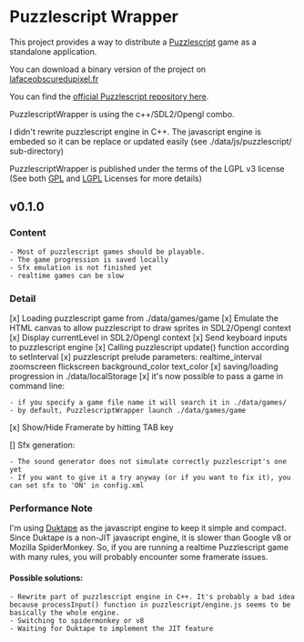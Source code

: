 # Puzzlescript Wrapper

This project provides a way to distribute a [Puzzlescript](https://www.puzzlescript.net/) game as a standalone application.

You can download a binary version of the project on [lafaceobscuredupixel.fr](http://lafaceobscuredupixel.fr/puzzlescriptWrapper)

You can find the [official Puzzlescript repository here](https://github.com/increpare/PuzzleScript).

PuzzlescriptWrapper is using the c++/SDL2/Opengl combo.

I didn't rewrite puzzlescript engine in C++. The javascript engine is embeded so it can be replace or updated easily (see ./data/js/puzzlescript/ sub-directory)

PuzzlescriptWrapper is published under the terms of the LGPL v3 license (See both [GPL](https://www.gnu.org/licenses/gpl.txt) and [LGPL](https://www.gnu.org/licenses/lgpl.txt) Licenses for more details)

## v0.1.0

### Content

	- Most of puzzlescript games should be playable.
	- The game progression is saved locally
	- Sfx emulation is not finished yet
	- realtime games can be slow

### Detail

[x]	Loading puzzlescript game from ./data/games/game
[x]	Emulate the HTML canvas to allow puzzlescript to draw sprites in SDL2/Opengl context
[x]	Display currentLevel in SDL2/Opengl context
[x]	Send keyboard inputs to puzzlescript engine
[x]	Calling puzzlescript update() function according to setInterval
[x]	puzzlescript prelude parameters: realtime_interval zoomscreen flickscreen background_color text_color
[x]	saving/loading progression in ./data/localStorage
[x]	it's now possible to pass a game in command line:

	- if you specify a game file name it will search it in ./data/games/
	- by default, PuzzlescriptWrapper launch ./data/games/game
		
[x]	Show/Hide Framerate by hitting TAB key

[]	Sfx generation:

	- The sound generator does not simulate correctly puzzlescript's one yet
	- If you want to give it a try anyway (or if you want to fix it), you can set sfx to 'ON' in config.xml

### Performance Note

I'm using [Duktape](http://duktape.org/) as the javascript engine to keep it simple and compact. Since Duktape is a non-JIT javascript engine, it is slower than Google v8 or Mozilla SpiderMonkey. So, if you are running a realtime Puzzlescript game with many rules, you will probably encounter some framerate issues.

#### Possible solutions:

	- Rewrite part of puzzlescript engine in C++. It's probably a bad idea because processInput() function in puzzlescript/engine.js seems to be basically the whole engine.
	- Switching to spidermonkey or v8
	- Waiting for Duktape to implement the JIT feature

